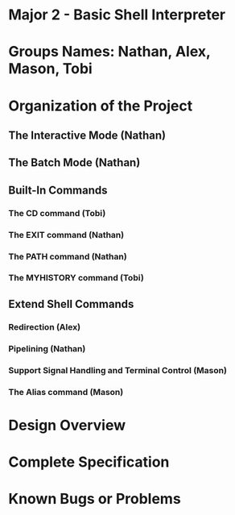 
# Major 2 - Basic Shell Interpreter

# Groups Names: Nathan, Alex, Mason, Tobi

# Organization of the Project

## The Interactive Mode (Nathan)

## The Batch Mode (Nathan) 


## Built-In Commands

### The CD command (Tobi)

### The EXIT command (Nathan)

### The PATH command (Nathan)

### The MYHISTORY command (Tobi)


## Extend Shell Commands

### Redirection (Alex)

### Pipelining (Nathan)

### Support Signal Handling and Terminal Control (Mason)

### The Alias command (Mason)

# Design Overview

# Complete Specification

# Known Bugs or Problems